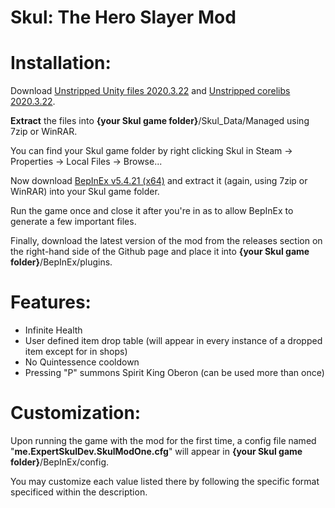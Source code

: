 # Skul: The Hero Slayer Mod

# Installation:

Download [Unstripped Unity files 2020.3.22](https://unity.bepinex.dev/libraries/2020.3.22.zip) and [Unstripped corelibs 2020.3.22](https://unity.bepinex.dev/corlibs/2020.3.22.zip).

**Extract** the files into **{your Skul game folder}**/Skul_Data/Managed using 7zip or WinRAR.

You can find your Skul game folder by right clicking Skul in Steam -> Properties -> Local Files -> Browse...

Now download [BepInEx v5.4.21 (x64)](https://github.com/BepInEx/BepInEx/releases/download/v5.4.21/BepInEx_x64_5.4.21.0.zip) and extract it (again, using 7zip or WinRAR) into your Skul game folder.

Run the game once and close it after you're in as to allow BepInEx to generate a few important files.

Finally, download the latest version of the mod from the releases section on the right-hand side of the Github page and place it into **{your Skul game folder}**/BepInEx/plugins.

# Features:

- Infinite Health
- User defined item drop table (will appear in every instance of a dropped item except for in shops)
- No Quintessence cooldown
- Pressing "P" summons Spirit King Oberon (can be used more than once)

# Customization:

Upon running the game with the mod for the first time, a config file named "**me.ExpertSkulDev.SkulModOne.cfg**" will appear in **{your Skul game folder}**/BepInEx/config.

You may customize each value listed there by following the specific format specificed within the description.
